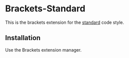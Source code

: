 # Brackets-Standard

This is the brackets extension for the [standard] code style.

## Installation

Use the Brackets extension manager.

[standard]: https://github.com/feross/standard/
